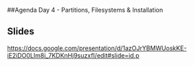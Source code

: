 ##Agenda
Day 4 - Partitions, Filesystems & Installation

## Slides

https://docs.google.com/presentation/d/1azOJrYBMWUoskKE-iE2iDO0LIm8i_7KDKnHj9suzxfI/edit#slide=id.p
